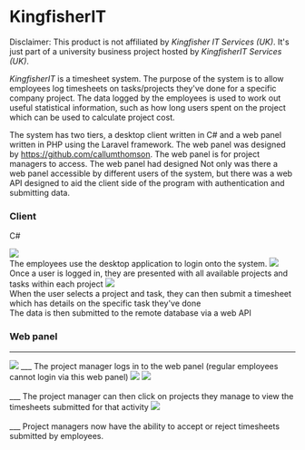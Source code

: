 # KingfisherIT

Disclaimer: This product is not affiliated by _Kingfisher IT Services (UK)_. It's just part of a university business project hosted by _KingfisherIT Services (UK)_.

_KingfisherIT_ is a timesheet system. The purpose of the system is to allow employees log timesheets on tasks/projects they've done for a specific company project. The data logged by the employees is used to work out useful statistical information, such as how long users spent on the project which can be used to calculate project cost.

The system has two tiers, a desktop client written in C# and a web panel written in PHP using the Laravel framework. The web panel was designed by https://github.com/callumthomson. The web panel is for project managers to access. The web panel had designed Not only was there a web panel accessible by different users of the system, but there was a web API designed to aid the client side of the program with authentication and submitting data.

### Client 
C#

<img src="http://i.imgur.com/N3NAMco.png">
<br>
The employees use the desktop application to login onto the system.

<kbd>
  <img src="http://i.imgur.com/pAbsD5a.png?1">
</kbd>
<br>
Once a user is logged in, they are presented with all available projects and tasks within each project

<kbd>
  <img src="http://i.imgur.com/X38vfLS.png?1">
</kbd>
<br>
When the user selects a project and task, they can then submit a timesheet which has details on the specific task they've done

<br>
The data is then submitted to the remote database via a web API

### Web panel
___

<img src="http://i.imgur.com/pQiqQYG.png">
___
The project manager logs in to the web panel (regular employees cannot login via this web panel)

<img src="http://i.imgur.com/riVlaGI.png">
<img src="http://i.imgur.com/2mFCPJ4.png">
<br>
<br>
___
The project manager can then click on projects they manage to view the timesheets submitted for that activity

<img src="http://i.imgur.com/zNqdLvl.png">
<br>
<br>
___
Project managers now have the ability to accept or reject timesheets submitted by employees.
